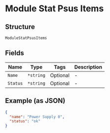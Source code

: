 
# Module Stat Psus Items

## Structure

`ModuleStatPsusItems`

## Fields

| Name | Type | Tags | Description |
|  --- | --- | --- | --- |
| `Name` | `*string` | Optional | - |
| `Status` | `*string` | Optional | - |

## Example (as JSON)

```json
{
  "name": "Power Supply 0",
  "status": "ok"
}
```

